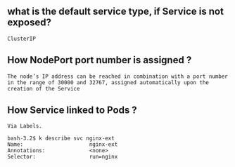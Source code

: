 ## what is the default service type, if Service is not exposed?

```
ClusterIP
```

## How NodePort port number is assigned ?

```
The node’s IP address can be reached in combination with a port number in the range of 30000 and 32767, assigned automatically upon the creation of the Service
```

## How Service linked to Pods ?

```
Via Labels.

bash-3.2$ k describe svc nginx-ext
Name:                     nginx-ext
Annotations:              <none>
Selector:                 run=nginx



```


